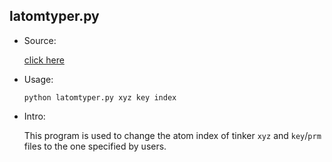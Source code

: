 ## latomtyper.py

* Source:

 	[click here](https://github.com/leucinw/ComputTools/tree/master/src/latomtyper.py)

* Usage:
	
	```shell
	python latomtyper.py xyz key index
	```

* Intro:
	
	This program is used to change the atom index of tinker `xyz` and `key`/`prm` files to the one specified by users.
